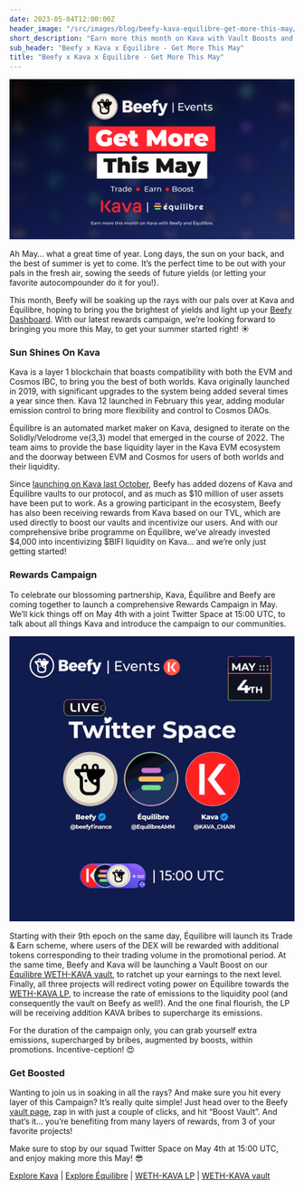 ```yaml
---
date: 2023-05-04T12:00:00Z
header_image: "/src/images/blog/beefy-kava-equilibre-get-more-this-may/cover.jpg"
short_description: "Earn more this month on Kava with Vault Boosts and Trade & Earn rewards from Beefy, Kava and Équilibre"
sub_header: "Beefy x Kava x Équilibre - Get More This May"
title: "Beefy x Kava x Équilibre - Get More This May"
---
```


![](/src/images/blog/beefy-kava-equilibre-get-more-this-may/cover.jpg)

Ah May… what a great time of year. Long days, the sun on your back, and the best of summer is yet to come. It’s the perfect time to be out with your pals in the fresh air, sowing the seeds of future yields (or letting your favorite autocompounder do it for you!).

This month, Beefy will be soaking up the rays with our pals over at Kava and Équilibre, hoping to bring you the brightest of yields and light up your [Beefy Dashboard](https://app.beefy.finance/dashboard). With our latest rewards campaign, we’re looking forward to bringing you more this May, to get your summer started right! ☀️

### Sun Shines On Kava

Kava is a layer 1 blockchain that boasts compatibility with both the EVM and Cosmos IBC, to bring you the best of both worlds. Kava originally launched in 2019, with significant upgrades to the system being added several times a year since then. Kava 12 launched in February this year, adding modular emission control to bring more flexibility and control to Cosmos DAOs. 

Équilibre is an automated market maker on Kava, designed to iterate on the Solidly/Velodrome ve(3,3) model that emerged in the course of 2022. The team aims to provide the base liquidity layer in the Kava EVM ecosystem and the doorway between EVM and Cosmos for users of both worlds and their liquidity. 
 
Since [launching on Kava last October](https://beefy.finance/articles/beefy-now-supports-the-kava-network/), Beefy has added dozens of Kava and Équilibre vaults to our protocol, and as much as $10 million of user assets have been put to work. As a growing participant in the ecosystem, Beefy has also been receiving rewards from Kava based on our TVL, which are used directly to boost our vaults and incentivize our users. And with our comprehensive bribe programme on Équilibre, we’ve already invested $4,000 into incentivizing $BIFI liquidity on Kava… and we’re only just getting started!

### Rewards Campaign

To celebrate our blossoming partnership, Kava, Équilibre and Beefy are coming together to launch a comprehensive Rewards Campaign in May. We’ll kick things off on May 4th with a joint Twitter Space at 15:00 UTC, to talk about all things Kava and introduce the campaign to our communities.

![](/src/images/blog/beefy-kava-equilibre-get-more-this-may/ama.gif)

Starting with their 9th epoch on the same day, Équilibre will launch its Trade & Earn scheme, where users of the DEX will be rewarded with additional tokens corresponding to their trading volume in the promotional period. At the same time, Beefy and Kava will be launching a Vault Boost on our [Équilibre WETH-KAVA vault](https://app.beefy.finance/vault/equilibre-wkava-eth), to ratchet up your earnings to the next level. Finally, all three projects will redirect voting power on Équilibre towards the [WETH-KAVA LP](https://equilibrefinance.com/liquidity/0xb593e0a2e93864ff5f75689dade29f5f6dec64ef), to increase the rate of emissions to the liquidity pool (and consequently the vault on Beefy as well!). And the one final flourish, the LP will be receiving addition KAVA bribes to supercharge its emissions.

For the duration of the campaign only, you can grab yourself extra emissions, supercharged by bribes, augmented by boosts, within promotions. Incentive-ception! 😍

### Get Boosted

Wanting to join us in soaking in all the rays? And make sure you hit every layer of this Campaign? It’s really quite simple! Just head over to the Beefy [vault page](https://app.beefy.finance/vault/equilibre-wkava-eth), zap in with just a couple of clicks, and hit “Boost Vault”. And that’s it… you’re benefiting from many layers of rewards, from 3 of your favorite projects!

Make sure to stop by our squad Twitter Space on May 4th at 15:00 UTC, and enjoy making more this May! 😎

[Explore Kava](https://www.kava.io/) | [Explore Équilibre](https://equilibrefinance.com/) | [WETH-KAVA LP](https://equilibrefinance.com/liquidity/0xb593e0a2e93864ff5f75689dade29f5f6dec64ef) | [WETH-KAVA vault](https://app.beefy.finance/vault/equilibre-wkava-eth)